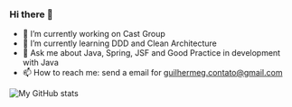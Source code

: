 ### Hi there 👋

- 🔭 I’m currently working on Cast Group
- 🌱 I’m currently learning DDD and Clean Architecture
- 💬 Ask me about Java, Spring, JSF and Good Practice in development with Java
- 📫 How to reach me: send a email for guilhermeg.contato@gmail.com

![My GitHub stats](https://github-readme-stats.vercel.app/api?username=guirodriguesg&count_private=true&card_width=300&show_icons=true&theme=synthwave)
